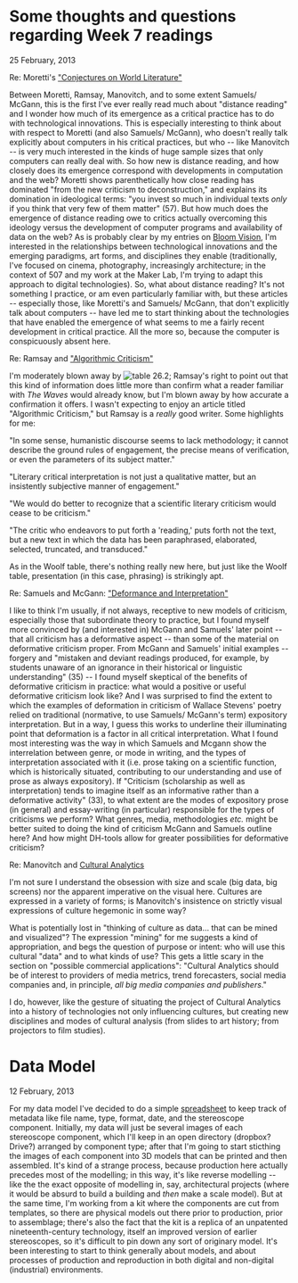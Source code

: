 # Some thoughts and questions regarding Week 7 readings  

25 February, 2013  

Re: Moretti's ["Conjectures on World Literature"](http://newleftreview.org/II/1/franco-moretti-conjectures-on-world-literature)  

Between Moretti, Ramsay, Manovitch, and to some extent Samuels/ McGann, this is the first I've ever really read much about "distance reading" and I wonder how much of its emergence as a critical practice has to do with technological innovations. 
This is especially interesting to think about with respect to Moretti (and also Samuels/ McGann), who doesn't really talk explicitly about computers in his critical practices, but who -- like Manovitch -- is very much interested in the kinds of huge sample sizes that only computers can really deal with.
So how new is distance reading, and how closely does its emergence correspond with developments in computation and the web? Moretti shows parenthetically how close reading has dominated "from the new criticism to deconstruction," and explains its domination in ideological terms: "you invest so much in individual texts *only* if you think that very few of them matter" (57). But how much does the emergence of distance reading owe to critics actually overcoming this ideology versus the development of computer programs and availability of data on the web?
As is probably clear by my entries on [Bloom Vision](https://github.com/uvicmakerlab/LongNowOfUlysses/blob/master/English507/NeedsAssessment/HainNeeds.md), I'm interested in the relationships between technological innovations and the emerging paradigms, art forms, and disciplines they enable (traditionally, I've focused on cinema, photography, increasingly architecture; in the context of 507 and my work at the Maker Lab, I'm trying to adapt this approach to digital technologies). So, what about distance reading? 
It's not something I practice, or am even particularly familiar with, but these articles -- especially those, like Moretti's and Samuels/ McGann, that don't explicitly talk about computers -- have led me to start thinking about the technologies that have enabled the emergence of what seems to me a fairly recent development in critical practice. 
All the more so, because the computer is conspicuously absent here.  

Re: Ramsay and ["Algorithmic Criticism"](http://nora.lis.uiuc.edu:3030/companion/view?docId=blackwell/9781405148641/9781405148641.xml&doc.view=print&chunk.id=ss1-6-7&toc.depth=1&toc.id=0)  

I'm moderately blown away by ![table 26.2](https://www.dropbox.com/s/xy77o9n5czztg1v/Table%2026.2.png); Ramsay's right to point out that this kind of information does little more than confirm what a reader familiar with *The Waves* would already know, but I'm blown away by how accurate a confirmation it offers.
I wasn't expecting to enjoy an article titled "Algorithmic Criticism," but Ramsay is a *really* good writer. Some highlights for me:  

"In some sense, humanistic discourse seems to lack methodology; it cannot describe the ground rules of engagement, the precise means of verification, or even the parameters of its subject matter."  

"Literary critical interpretation is not just a qualitative matter, but an insistently subjective manner of engagement."  

"We would do better to recognize that a scientific literary criticism would cease to be criticism."  

"The critic who endeavors to put forth a 'reading,' puts forth not the text, but a new text in which the data has been paraphrased, elaborated, selected, truncated, and transduced."

As in the Woolf table, there's nothing really new here, but just like the Woolf table, presentation (in this case, phrasing) is strikingly apt. 

Re: Samuels and McGann: ["Deformance and Interpretation"](http://muse.jhu.edu/login?auth=0&type=summary&url=/journals/new_literary_history/v030/30.1mcgann.html)
  
I like to think I'm usually, if not always, receptive to new models of criticism, especially those that subordinate theory to practice, but I found myself more convinced by (and interested in) McGann and Samuels' later point -- that all criticism has a deformative aspect -- than some of the material on deformative criticism proper.
From McGann and Samuels' initial examples -- forgery and  "mistaken and deviant readings produced, for example, by students unaware of an ignorance in their historical or linguistic understanding" (35) -- I found myself skeptical of the benefits of deformative criticism in practice: what would a positive or useful deformative criticism look like?
And I was surprised to find the extent to which the examples of deformation in criticism of Wallace Stevens' poetry relied on traditional (normative, to use Samuels/ McGann's term) expository interpretation. But in a way, I guess this works to underline their illuminating point that deformation is a factor in all critical interpretation.
What I found most interesting was the way in which Samuels and Mcgann show the interrelation between genre, or mode in writing, and the types of interpretation associated with it (i.e. prose taking on a scientific function, which is historically situated, contributing to our understanding and use of prose as always expository). If "Criticism (scholarship as well as interpretation) tends to imagine itself as an informative rather than a deformative activity" (33), to what extent are the modes of expository prose (in general) and essay-writing (in particular) responsible for the types of criticisms we perform?
What genres, media, methodologies *etc.* might be better suited to doing the kind of criticism McGann and Samuels outline here? And how might DH-tools allow for greater possibilities for deformative criticism?

Re: Manovitch and [Cultural Analytics](http://www.manovich.net/cultural_analytics.pdf)  

I'm not sure I understand the obsession with size and scale (big data, big screens) nor the apparent imperative on the visual here. Cultures are expressed in a variety of forms; is Manovitch's insistence on strictly visual expressions of culture hegemonic in some way?   

What is potentially lost in "thinking of culture as data... that can be mined and visualized"? The expression "mining" for me suggests a kind of appropriation, and begs the question of purpose or intent: who will use this cultural "data" and to what kinds of use? This gets a little scary in the section on "possible commercial applications": "Cultural Analytics should be of interest to providers of media metrics, trend forecasters, social media companies and, in principle, *all big media companies and publishers*."     

I do, however, like the gesture of situating the project of Cultural Analytics into a history of technologies not only influencing cultures, but creating new disciplines and modes of cultural analysis (from slides to art history; from projectors to film studies). 

# Data Model

12 February, 2013

For my data model I've decided to do a simple [spreadsheet](https://docs.google.com/spreadsheet/ccc?key=0Ald25Z0nufmWdHUyVUdYVWIzY2VWZUJpdklrT1dFRWc#gid=0) to keep track of metadata like file name, type, format, date, and the stereoscope component. 
Initially, my data will just be several images of each stereoscope component, which I'll keep in an open directory (dropbox? Drive?) arranged by component type; after that I'm going to start sticthing the images of each component into 3D models that can be printed and then assembled.
It's kind of a strange process, because production here actually precedes most of the modelling; in this way, it's like reverse modelling -- like the the exact opposite of modelling in, say, architectural projects (where it would be absurd to build a building and *then* make a scale model).
But at the same time, I'm working from a kit where the components are cut from templates, so there are physical models out there prior to production, prior to assemblage; there's also the fact that the kit is a replica of an unpatented nineteenth-century technology, itself an improved version of earlier stereoscopes, so it's difficult to pin down any sort of originary model.
It's been interesting to start to think generally about models, and about processes of production and reproduction in both digital and non-digital (industrial) environments.
